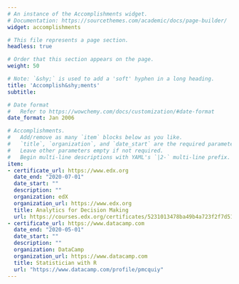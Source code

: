 ```yaml
---
# An instance of the Accomplishments widget.
# Documentation: https://sourcethemes.com/academic/docs/page-builder/
widget: accomplishments

# This file represents a page section.
headless: true

# Order that this section appears on the page.
weight: 50

# Note: `&shy;` is used to add a 'soft' hyphen in a long heading.
title: 'Accomplish&shy;ments'
subtitle:

# Date format
#   Refer to https://wowchemy.com/docs/customization/#date-format
date_format: Jan 2006

# Accomplishments.
#   Add/remove as many `item` blocks below as you like.
#   `title`, `organization`, and `date_start` are the required parameters.
#   Leave other parameters empty if not required.
#   Begin multi-line descriptions with YAML's `|2-` multi-line prefix.
item:
- certificate_url: https://www.edx.org
  date_end: "2020-07-01"
  date_start: ""
  description: ""
  organization: edX
  organization_url: https://www.edx.org
  title: Analytics for Decision Making
  url: https://courses.edx.org/certificates/5231013478ba49b4a723f2f7d51988c5
- certificate_url: https://www.datacamp.com
  date_end: "2020-05-01"
  date_start: ""
  description: ""
  organization: DataCamp
  organization_url: https://www.datacamp.com
  title: Statistician with R
  url: "https://www.datacamp.com/profile/pmcquiy"
---
```


